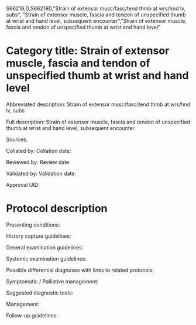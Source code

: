 S66219,D,S66219D,"Strain of extensor musc/fasc/tend thmb at wrs/hnd lv, subs", "Strain of extensor muscle, fascia and tendon of unspecified thumb at wrist and hand level, subsequent encounter","Strain of extensor muscle, fascia and tendon of unspecified thumb at wrist and hand level"
# Category title: Strain of extensor muscle, fascia and tendon of unspecified thumb at wrist and hand level

Abbreviated description: Strain of extensor musc/fasc/tend thmb at wrs/hnd lv, subs

Full description: Strain of extensor muscle, fascia and tendon of unspecified thumb at wrist and hand level, subsequent encounter

Sources:

Collated by:
Collation date:

Reviewed by:
Review date:

Validated by:
Validation date:

Approval UID:

# Protocol description

Presenting conditions:

History capture guidelines:

General examination guidelines:

Systemic examination guidelines:

Possible differential diagnoses with links to related protocols:

Symptomatic / Palliative management:

Suggested diagnostic tests:

Management:

Follow-up guidelines:
